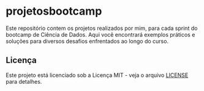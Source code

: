 # projetosbootcamp

Este repositório contem os projetos realizados por mim, para cada sprint do bootcamp de Ciência de Dados. Aqui você encontrará exemplos práticos e soluções para diversos desafios enfrentados ao longo do curso.



## Licença

Este projeto está licenciado sob a Licença MIT - veja o arquivo [LICENSE](LICENSE.txt) para detalhes.
